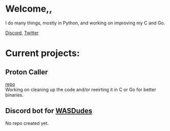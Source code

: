 # Welcome,,

I do many things, mostly in Python, and working on improving my C and Go.

[Discord](https://discord.gg/xaKYF5b),
[Twitter](https://twitter.com/caverym_)

# Current projects:
## Proton Caller
[repo](https://github.com/caverym/proton-caller) <br>
Working on cleaning up the code and/or reeirting it in C or Go for better binaries.

## Discord bot for [WASDudes](https://www.twitch.tv/wasdudes)
No repo created yet.